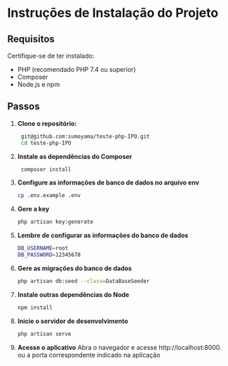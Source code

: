 # Instruções de Instalação do Projeto 


## Requisitos

Certifique-se de ter instalado:

- PHP (recomendado PHP 7.4 ou superior)
- Composer
- Node.js e npm

## Passos

1. **Clone o repositório:**
   ```bash
    git@github.com:sumoyama/teste-php-IPO.git
    cd teste-php-IPO
2. **Instale as dependências do Composer**
   ```bash
    composer install

3. **Configure as informações de banco de dados no arquivo env**
    ```bash
    cp .env.example .env
4. **Gere a key** 
    ```bash
    php artisan key:generate

5. **Lembre de configurar as informações do banco de dados**
    ```bash
    DB_USERNAME=root
    DB_PASSWORD=12345678

6. **Gere as migrações do banco de dados**
    ```bash
    php artisan db:seed --class=DataBaseSeeder

7. **Instale outras dependências do Node**
    ```bash
    npm install

8. **Inicie o servidor de desenvolvimento**
    ```bash
    php artisan serve

9. **Acesse o aplicativo**
  Abra o navegador e acesse http://localhost:8000. ou a porta correspondente indicado na aplicação
